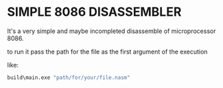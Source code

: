# SIMPLE 8086 DISASSEMBLER

It's a very simple and maybe incompleted disassemble of microprocessor 8086.

to run it pass the path for the file as the first argument of the execution

like:

```sh
build\main.exe "path/for/your/file.nasm"
```